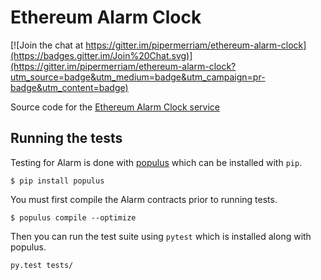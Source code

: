 # Ethereum Alarm Clock

[![Join the chat at https://gitter.im/pipermerriam/ethereum-alarm-clock](https://badges.gitter.im/Join%20Chat.svg)](https://gitter.im/pipermerriam/ethereum-alarm-clock?utm_source=badge&utm_medium=badge&utm_campaign=pr-badge&utm_content=badge)

Source code for the [Ethereum Alarm Clock service](http://www.ethereum-alarm-clock.com/)


## Running the tests

Testing for Alarm is done with [populus](https://github.com/pipermerriam/populus) which can be installed with `pip`.

```shell
$ pip install populus
```

You must first compile the Alarm contracts prior to running tests.

```shell
$ populus compile --optimize
```

Then you can run the test suite using `pytest` which is installed along with
populus.


```shell
py.test tests/
```
